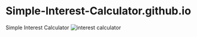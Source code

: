 # Simple-Interest-Calculator.github.io
Simple Interest Calculator
![interest calculator](https://github.com/Narendra-Sivangula/Simple-Interest-Calculator.github.io/assets/99658760/84e5b3d6-7a26-4627-b6fc-9d885aede150)
